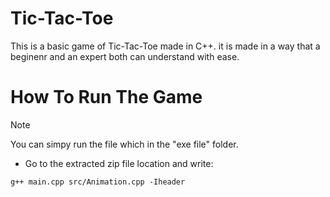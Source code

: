 # Tic-Tac-Toe
  This is a basic game of Tic-Tac-Toe made in C++. it is made in a way that a beginenr and an expert both can understand with ease. <br>

# How To Run The Game
> [!NOTE]
> You can simpy run the file which in the "exe file" folder.
- Go to the extracted zip file location and write:
```
g++ main.cpp src/Animation.cpp -Iheader
```


 
